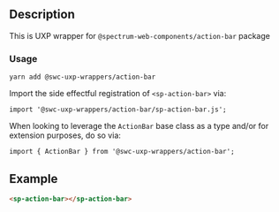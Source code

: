 ## Description

This is UXP wrapper for `@spectrum-web-components/action-bar` package

### Usage

```
yarn add @swc-uxp-wrappers/action-bar
```

Import the side effectful registration of `<sp-action-bar>` via:

```
import '@swc-uxp-wrappers/action-bar/sp-action-bar.js';
```

When looking to leverage the `ActionBar` base class as a type and/or for extension purposes, do so via:

```
import { ActionBar } from '@swc-uxp-wrappers/action-bar';
```

## Example

```html
<sp-action-bar></sp-action-bar>
```
